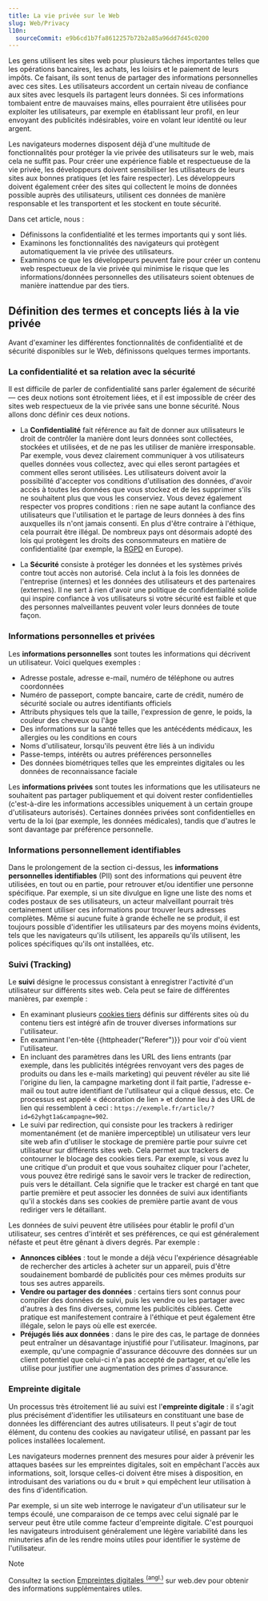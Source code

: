 ```yaml
---
title: La vie privée sur le Web
slug: Web/Privacy
l10n:
  sourceCommit: e9b6cd1b7fa8612257b72b2a85a96dd7d45c0200
---
```


Les gens utilisent les sites web pour plusieurs tâches importantes telles que les opérations bancaires, les achats, les loisirs et le paiement de leurs impôts. Ce faisant, ils sont tenus de partager des informations personnelles avec ces sites. Les utilisateurs accordent un certain niveau de confiance aux sites avec lesquels ils partagent leurs données. Si ces informations tombaient entre de mauvaises mains, elles pourraient être utilisées pour exploiter les utilisateurs, par exemple en établissant leur profil, en leur envoyant des publicités indésirables, voire en volant leur identité ou leur argent.

Les navigateurs modernes disposent déjà d'une multitude de fonctionnalités pour protéger la vie privée des utilisateurs sur le web, mais cela ne suffit pas. Pour créer une expérience fiable et respectueuse de la vie privée, les développeurs doivent sensibiliser les utilisateurs de leurs sites aux bonnes pratiques (et les faire respecter). Les développeurs doivent également créer des sites qui collectent le moins de données possible auprès des utilisateurs, utilisent ces données de manière responsable et les transportent et les stockent en toute sécurité.

Dans cet article, nous&nbsp;:

- Définissons la confidentialité et les termes importants qui y sont liés.
- Examinons les fonctionnalités des navigateurs qui protègent automatiquement la vie privée des utilisateurs.
- Examinons ce que les développeurs peuvent faire pour créer un contenu web respectueux de la vie privée qui minimise le risque que les informations/données personnelles des utilisateurs soient obtenues de manière inattendue par des tiers.

## Définition des termes et concepts liés à la vie privée

Avant d'examiner les différentes fonctionnalités de confidentialité et de sécurité disponibles sur le Web, définissons quelques termes importants.

### La confidentialité et sa relation avec la sécurité

Il est difficile de parler de confidentialité sans parler également de sécurité — ces deux notions sont étroitement liées, et il est impossible de créer des sites web respectueux de la vie privée sans une bonne sécurité. Nous allons donc définir ces deux notions.

- La **Confidentialité** fait référence au fait de donner aux utilisateurs le droit de contrôler la manière dont leurs données sont collectées, stockées et utilisées, et de ne pas les utiliser de manière irresponsable. Par exemple, vous devez clairement communiquer à vos utilisateurs quelles données vous collectez, avec qui elles seront partagées et comment elles seront utilisées. Les utilisateurs doivent avoir la possibilité d'accepter vos conditions d'utilisation des données, d'avoir accès à toutes les données que vous stockez et de les supprimer s'ils ne souhaitent plus que vous les conserviez. Vous devez également respecter vos propres conditions&nbsp;: rien ne sape autant la confiance des utilisateurs que l'utilisation et le partage de leurs données à des fins auxquelles ils n'ont jamais consenti. En plus d'être contraire à l'éthique, cela pourrait être illégal. De nombreux pays ont désormais adopté des lois qui protègent les droits des consommateurs en matière de confidentialité (par exemple, la [RGPD](https://gdpr.eu/) en Europe).

- La **Sécurité** consiste à protéger les données et les systèmes privés contre tout accès non autorisé. Cela inclut à la fois les données de l'entreprise (internes) et les données des utilisateurs et des partenaires (externes). Il ne sert à rien d'avoir une politique de confidentialité solide qui inspire confiance à vos utilisateurs si votre sécurité est faible et que des personnes malveillantes peuvent voler leurs données de toute façon.

### Informations personnelles et privées

Les **informations personnelles** sont toutes les informations qui décrivent un utilisateur. Voici quelques exemples&nbsp;:

- Adresse postale, adresse e-mail, numéro de téléphone ou autres coordonnées
- Numéro de passeport, compte bancaire, carte de crédit, numéro de sécurité sociale ou autres identifiants officiels
- Attributs physiques tels que la taille, l'expression de genre, le poids, la couleur des cheveux ou l'âge
- Des informations sur la santé telles que les antécédents médicaux, les allergies ou les conditions en cours
- Noms d'utilisateur, lorsqu'ils peuvent être liés à un individu
- Passe-temps, intérêts ou autres préférences personnelles
- Des données biométriques telles que les empreintes digitales ou les données de reconnaissance faciale

Les **informations privées** sont toutes les informations que les utilisateurs ne souhaitent pas partager publiquement et qui doivent rester confidentielles (c'est-à-dire les informations accessibles uniquement à un certain groupe d'utilisateurs autorisés). Certaines données privées sont confidentielles en vertu de la loi (par exemple, les données médicales), tandis que d'autres le sont davantage par préférence personnelle.

### Informations personnellement identifiables

Dans le prolongement de la section ci-dessus, les **informations personnelles identifiables** (PII) sont des informations qui peuvent être utilisées, en tout ou en partie, pour retrouver et/ou identifier une personne spécifique. Par exemple, si un site divulgue en ligne une liste des noms et codes postaux de ses utilisateurs, un acteur malveillant pourrait très certainement utiliser ces informations pour trouver leurs adresses complètes. Même si aucune fuite à grande échelle ne se produit, il est toujours possible d'identifier les utilisateurs par des moyens moins évidents, tels que les navigateurs qu'ils utilisent, les appareils qu'ils utilisent, les polices spécifiques qu'ils ont installées, etc.

### Suivi (Tracking)

Le **suivi** désigne le processus consistant à enregistrer l'activité d'un utilisateur sur différents sites web. Cela peut se faire de différentes manières, par exemple&nbsp;:

- En examinant plusieurs [cookies tiers](/fr/docs/Web/Privacy/Guides/Third-party_cookies) définis sur différents sites où du contenu tiers est intégré afin de trouver diverses informations sur l'utilisateur.
- En examinant l'en-tête {{httpheader("Referer")}} pour voir d'où vient l'utilisateur.
- En incluant des paramètres dans les URL des liens entrants (par exemple, dans les publicités intégrées renvoyant vers des pages de produits ou dans les e-mails marketing) qui peuvent révéler au site lié l'origine du lien, la campagne marketing dont il fait partie, l'adresse e-mail ou tout autre identifiant de l'utilisateur qui a cliqué dessus, etc. Ce processus est appelé « décoration de lien » et donne lieu à des URL de lien qui ressemblent à ceci&nbsp;: `https://exemple.fr/article/?id=62yhgt1a&campagne=902`.
- Le suivi par redirection, qui consiste pour les trackers à rediriger momentanément (et de manière imperceptible) un utilisateur vers leur site web afin d'utiliser le stockage de première partie pour suivre cet utilisateur sur différents sites web. Cela permet aux trackers de contourner le blocage des cookies tiers. Par exemple, si vous avez lu une critique d'un produit et que vous souhaitez cliquer pour l'acheter, vous pouvez être redirigé sans le savoir vers le tracker de redirection, puis vers le détaillant. Cela signifie que le tracker est chargé en tant que partie première et peut associer les données de suivi aux identifiants qu'il a stockés dans ses cookies de première partie avant de vous rediriger vers le détaillant.

Les données de suivi peuvent être utilisées pour établir le profil d'un utilisateur, ses centres d'intérêt et ses préférences, ce qui est généralement néfaste et peut être gênant à divers degrés. Par exemple&nbsp;:

- **Annonces ciblées**&nbsp;: tout le monde a déjà vécu l'expérience désagréable de rechercher des articles à acheter sur un appareil, puis d'être soudainement bombardé de publicités pour ces mêmes produits sur tous ses autres appareils.
- **Vendre ou partager des données**&nbsp;: certains tiers sont connus pour compiler des données de suivi, puis les vendre ou les partager avec d'autres à des fins diverses, comme les publicités ciblées. Cette pratique est manifestement contraire à l'éthique et peut également être illégale, selon le pays où elle est exercée.
- **Préjugés liés aux données**&nbsp;: dans le pire des cas, le partage de données peut entraîner un désavantage injustifié pour l'utilisateur. Imaginons, par exemple, qu'une compagnie d'assurance découvre des données sur un client potentiel que celui-ci n'a pas accepté de partager, et qu'elle les utilise pour justifier une augmentation des primes d'assurance.

### Empreinte digitale

Un processus très étroitement lié au suivi est l'**empreinte digitale**&nbsp;: il s'agit plus précisément d'identifier les utilisateurs en constituant une base de données les différenciant des autres utilisateurs. Il peut s'agir de tout élément, du contenu des cookies au navigateur utilisé, en passant par les polices installées localement.

Les navigateurs modernes prennent des mesures pour aider à prévenir les attaques basées sur les empreintes digitales, soit en empêchant l'accès aux informations, soit, lorsque celles-ci doivent être mises à disposition, en introduisant des variations ou du «&nbsp;bruit&nbsp;» qui empêchent leur utilisation à des fins d'identification.

Par exemple, si un site web interroge le navigateur d'un utilisateur sur le temps écoulé, une comparaison de ce temps avec celui signalé par le serveur peut être utile comme facteur d'empreinte digitale. C'est pourquoi les navigateurs introduisent généralement une légère variabilité dans les minuteries afin de les rendre moins utiles pour identifier le système de l'utilisateur.

> [!NOTE]
> Consultez la section [Empreintes digitales <sup>(angl.)</sup>](https://web.dev/learn/privacy/fingerprinting/) sur web.dev pour obtenir des informations supplémentaires utiles.
